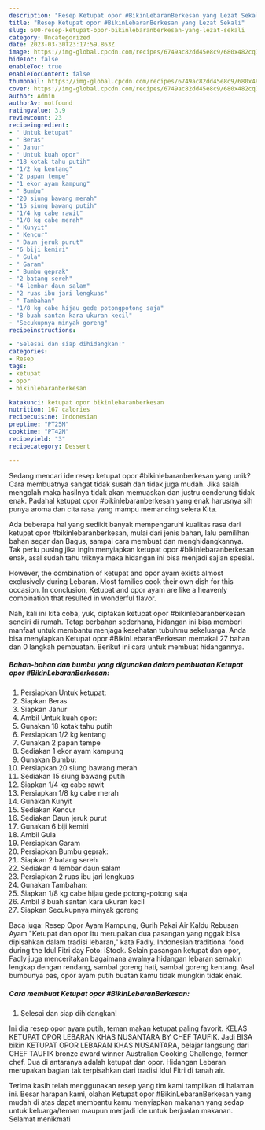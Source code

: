 ```yaml
---
description: "Resep Ketupat opor #BikinLebaranBerkesan yang Lezat Sekali"
title: "Resep Ketupat opor #BikinLebaranBerkesan yang Lezat Sekali"
slug: 600-resep-ketupat-opor-bikinlebaranberkesan-yang-lezat-sekali
category: Uncategorized
date: 2023-03-30T23:17:59.863Z
image: https://img-global.cpcdn.com/recipes/6749ac82dd45e8c9/680x482cq70/ketupat-opor-bikinlebaranberkesan-foto-resep-utama.jpg
hideToc: false
enableToc: true
enableTocContent: false
thumbnail: https://img-global.cpcdn.com/recipes/6749ac82dd45e8c9/680x482cq70/ketupat-opor-bikinlebaranberkesan-foto-resep-utama.jpg
cover: https://img-global.cpcdn.com/recipes/6749ac82dd45e8c9/680x482cq70/ketupat-opor-bikinlebaranberkesan-foto-resep-utama.jpg
author: Admin
authorAv: notfound
ratingvalue: 3.9
reviewcount: 23
recipeingredient:
- " Untuk ketupat"
- " Beras"
- " Janur"
- " Untuk kuah opor"
- "18 kotak tahu putih"
- "1/2 kg kentang"
- "2 papan tempe"
- "1 ekor ayam kampung"
- " Bumbu"
- "20 siung bawang merah"
- "15 siung bawang putih"
- "1/4 kg cabe rawit"
- "1/8 kg cabe merah"
- " Kunyit"
- " Kencur"
- " Daun jeruk purut"
- "6 biji kemiri"
- " Gula"
- " Garam"
- " Bumbu geprak"
- "2 batang sereh"
- "4 lembar daun salam"
- "2 ruas ibu jari lengkuas"
- " Tambahan"
- "1/8 kg cabe hijau gede potongpotong saja"
- "8 buah santan kara ukuran kecil"
- "Secukupnya minyak goreng"
recipeinstructions:

- "Selesai dan siap dihidangkan!"
categories:
- Resep
tags:
- ketupat
- opor
- bikinlebaranberkesan

katakunci: ketupat opor bikinlebaranberkesan 
nutrition: 167 calories
recipecuisine: Indonesian
preptime: "PT25M"
cooktime: "PT42M"
recipeyield: "3"
recipecategory: Dessert

---
```





Sedang mencari ide resep ketupat opor #bikinlebaranberkesan yang unik? Cara membuatnya sangat tidak susah dan tidak juga mudah. Jika salah mengolah maka hasilnya tidak akan memuaskan dan justru cenderung tidak enak. Padahal ketupat opor #bikinlebaranberkesan yang enak harusnya sih punya aroma dan cita rasa yang mampu memancing selera Kita.





Ada beberapa hal yang sedikit banyak mempengaruhi kualitas rasa dari ketupat opor #bikinlebaranberkesan, mulai dari jenis bahan, lalu pemilihan bahan segar dan Bagus, sampai cara membuat dan menghidangkannya. Tak perlu pusing jika ingin menyiapkan ketupat opor #bikinlebaranberkesan enak,      asal sudah tahu triknya maka hidangan ini bisa menjadi sajian spesial.














However, the combination of ketupat and opor ayam exists almost exclusively during Lebaran. Most families cook their own dish for this occasion. In conclusion, Ketupat and opor ayam are like a heavenly combination that resulted in wonderful flavor.






Nah, kali ini kita coba, yuk, ciptakan ketupat opor #bikinlebaranberkesan sendiri di rumah. Tetap berbahan sederhana, hidangan ini bisa memberi manfaat untuk membantu menjaga kesehatan tubuhmu sekeluarga. Anda bisa menyiapkan Ketupat opor #BikinLebaranBerkesan memakai 27 bahan dan 0 langkah pembuatan. Berikut ini cara untuk membuat hidangannya.

<!--inarticleads1-->

##### Bahan-bahan dan bumbu yang digunakan dalam pembuatan Ketupat opor #BikinLebaranBerkesan:

1. Persiapkan  Untuk ketupat:
1. Siapkan  Beras
1. Siapkan  Janur
1. Ambil  Untuk kuah opor:
1. Gunakan 18 kotak tahu putih
1. Persiapkan 1/2 kg kentang
1. Gunakan 2 papan tempe
1. Sediakan 1 ekor ayam kampung
1. Gunakan  Bumbu:
1. Persiapkan 20 siung bawang merah
1. Sediakan 15 siung bawang putih
1. Siapkan 1/4 kg cabe rawit
1. Persiapkan 1/8 kg cabe merah
1. Gunakan  Kunyit
1. Sediakan  Kencur
1. Sediakan  Daun jeruk purut
1. Gunakan 6 biji kemiri
1. Ambil  Gula
1. Persiapkan  Garam
1. Persiapkan  Bumbu geprak:
1. Siapkan 2 batang sereh
1. Sediakan 4 lembar daun salam
1. Persiapkan 2 ruas ibu jari lengkuas
1. Gunakan  Tambahan:
1. Siapkan 1/8 kg cabe hijau gede potong-potong saja
1. Ambil 8 buah santan kara ukuran kecil
1. Siapkan Secukupnya minyak goreng


Baca juga: Resep Opor Ayam Kampung, Gurih Pakai Air Kaldu Rebusan Ayam &#34;Ketupat dan opor itu merupakan dua pasangan yang nggak bisa dipisahkan dalam tradisi lebaran,&#34; kata Fadly. Indonesian traditional food during the Idul Fitri day Foto: iStock. Selain pasangan ketupat dan opor, Fadly juga menceritakan bagaimana awalnya hidangan lebaran semakin lengkap dengan rendang, sambal goreng hati, sambal goreng kentang. Asal bumbunya pas, opor ayam putih buatan kamu tidak mungkin tidak enak. 

<!--inarticleads2-->

##### Cara membuat Ketupat opor #BikinLebaranBerkesan:


1. Selesai dan siap dihidangkan!

Ini dia resep opor ayam putih, teman makan ketupat paling favorit. KELAS KETUPAT OPOR LEBARAN KHAS NUSANTARA BY CHEF TAUFIK. Jadi BISA bikin KETUPAT OPOR LEBARAN KHAS NUSANTARA, belajar langsung dari CHEF TAUFIK bronze award winner Australian Cooking Challenge, former chef. Dua di antaranya adalah ketupat dan opor. Hidangan Lebaran merupakan bagian tak terpisahkan dari tradisi Idul Fitri di tanah air. 

Terima kasih telah menggunakan resep yang tim kami tampilkan di halaman ini. Besar harapan kami, olahan Ketupat opor #BikinLebaranBerkesan yang mudah di atas dapat membantu kamu menyiapkan makanan yang sedap untuk keluarga/teman maupun menjadi ide untuk berjualan makanan. Selamat menikmati
